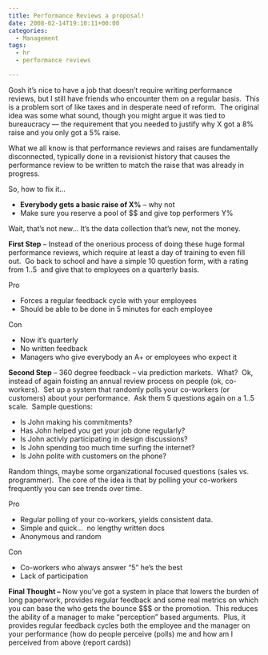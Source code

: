 ```yaml
---
title: Performance Reviews a proposal!
date: 2008-02-14T19:10:11+00:00
categories:
  - Management
tags:
  - hr
  - performance reviews

---
```

Gosh it&#8217;s nice to have a job that doesn&#8217;t require writing performance reviews, but I still have friends who encounter them on a regular basis.&nbsp; This is a problem sort of like taxes and in desperate need of reform.&nbsp; The original idea was some what sound, though you might argue it was tied to bureaucracy &#8212; the requirement that you needed to justify why X got a 8% raise and you only got a 5% raise.&nbsp; 

What we all know is that performance reviews and raises are fundamentally disconnected, typically done in a revisionist history that causes the performance review to be written to match the raise that was already in progress.

So, how to fix it&#8230;&nbsp; 

  * **Everybody gets a basic raise of X%** &#8211; why not
  * Make sure you reserve a pool of $$ and give top performers Y%

Wait, that&#8217;s not new&#8230; It&#8217;s the data collection that&#8217;s new, not the money.

**First Step** &#8211; Instead of the onerious process of doing these huge formal performance reviews, which require at least a day of training to even fill out.&nbsp; Go back to school and have a simple 10 question form, with a rating from 1..5&nbsp; and give that to employees on a quarterly basis.&nbsp; 

Pro

  * Forces a regular feedback cycle with your employees
  * Should be able to be done in 5 minutes for each employee

Con 

  * Now it&#8217;s quarterly
  * No written feedback
  * Managers who give everybody an A+ or employees who expect it

**Second Step** &#8211; 360 degree feedback &#8211; via prediction markets.&nbsp; What?&nbsp; Ok, instead of again foisting an annual review process on people (ok, co-workers).&nbsp; Set up a system that randomly polls your co-workers (or customers) about your performance.&nbsp; Ask them 5 questions again on a 1..5 scale.&nbsp; Sample questions:

  * Is John making his commitments?
  * Has John helped you get your job done regularly?
  * Is John activly participating in design discussions?
  * Is John spending too much time surfing the internet?
  * Is John polite with customers on the phone?

Random things, maybe some organizational focused questions (sales vs. programmer).&nbsp; The core of the idea is that by polling your co-workers frequently you can see trends over time.

Pro

  * Regular polling of your co-workers, yields consistent data.
  * Simple and quick&#8230;&nbsp; no lengthy written docs
  * Anonymous and random

Con

  * Co-workers who always answer &#8220;5&#8221; he&#8217;s the best
  * Lack of participation

**Final Thought &#8211;** Now you&#8217;ve got a system in place that lowers the burden of long paperwork, provides regular feedback and some real metrics on which you can base the who gets the bounce $$$ or the promotion.&nbsp; This reduces the ability of a manager to make &#8220;perception&#8221; based arguments.&nbsp; Plus, it provides regular feedback cycles both the employee and the manager on your performance (how do people perceive (polls) me and how am I perceived from above (report cards))
